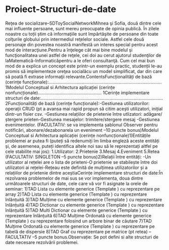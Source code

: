 # Proiect-Structuri-de-date

Reţea de socializare–SDToySocialNetworkMihnea şi Sofia, două dintre cele mai influente persoane, sunt mereu preocupate de opinia publică. În zilele noastre cu toții știm că informaţiile sunt împărtăşite de persoane din toate colţurile globului prin intermediul reţelelor sociale. Astfel cele două  personaje din povestea  noastră manifestă un interes special pentru acest mod de interacţiune.Pentru  a  înţelege  cât  mai  bine  modelul  şi  funcţionalitatea  unei  astfel  de  reţele,  cei  doi au  cerut ajutorul studenţilor de  laMatematică-Informaticăpentru a le  oferi consultanţă. Cum cel mai bun mod  de  a   explica  un  concept   este  printr-un   exemplu   practic,  studenții   le-au  promis  să implementeze oreţea socialăcu un model simplificat, dar din care să poată fi extrase informaţii relevante.ContentsFuncționalități de bază (cerințe funcționale):.........................................................................................
1Modelul Conceptual si Arhitectura aplicației (cerințe nonfuncționale)..................................................
1Cerințe implementare structuri de date:................................................................................................
2Funcționalități de bază (cerințe funcționale):-Gestiunea  utilizatorilor:  operații  CRUD  (pt    a  avansa  mai  rapid  propun  să  citim  acești utilizatori, inițial dintr-un fisier csv. -Gestiunea relațiilor de prietenie între utlizatori: adăgare/ștergere prieten-Gestiunea mesajelor: trimitere/stergere mesaj -Gestiunea  evenimentelor.  (FACULTATIV:  se  va  implementa  șablonul  Observer  pentru notificări, abonare/dezabonarela un eveniment –10 puncte bonus)Modelul Conceptual si Arhitectura aplicației (cerințe nonfuncționale)1)Entitățile  problemei  ar  putea  fi  (puteți  să  redenumiți  îm  limba  engleză  aceste  entități  și,  de asemenea, puteți identifica altele noi sau să le reprezentați altfel pe cele stabilite mai jos):
1.Utilizator: 
2.Prietenie
3.Mesaj
4.Eveniment
5.Retea  (FACULTATIV: SINGLETON –5 puncte bonus)2)Relații între entități: 
-Un utilizator al rețelei are o lista de prieteni-O prietenie se stabilește între doi utilizatori ai rețelei-Rețeau este definită de mulțimea utilizatorilor și a relațiilor de prietenie dintre aceștiaCerințe implementare structuri de date:În rezolvarea problemelor de mai sus se vor implementa, doua dintre următoarele structuri de date, cele care vă vor fi asignate la orele de seminar:
1)TAD Lista cu elemente generice (Template <class T> ) cu reprezentare pe array
  2)TAD Lista cu elemente generice (Template <class T> ) cu reprezentare înlănțuită
  3)TAD Mulțime cu elemente generice (Template <class T> ) cu reprezentare înlănțuită
  4)TAD Dictionar cu elemente generice (Template <class T> ) cu reprezentare înlănțuită
  5)TAD Multi Dictionar cu elemente generice (Template <class T> ) cu reprezentare înlănțuită
  6)TAD Mulțime Ordonată cu elemente generice (Template <class T> ) cu reprezentare folosind un  arbore binar de căutare
  7)TAD Mulțime Ordonată cu elemente generice (Template <class T> ) cu reprezentare pe tabelă de dispersie
  8)TAD Graf cu reprezentare pe matrice (pt retea) –FACULTATIV –5 puncte bonus.Observație: Se pot defini si alte structuri de date necesare rezolvării problemei.
